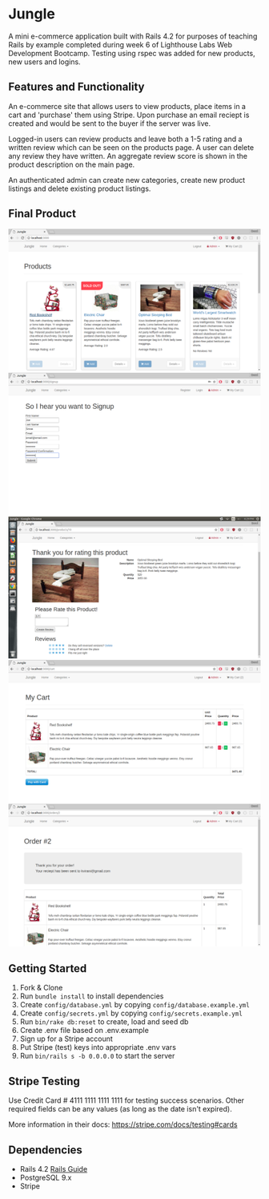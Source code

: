 # Jungle

A mini e-commerce application built with Rails 4.2 for purposes of teaching Rails by example completed during week 6 of Lighthouse Labs Web Development Bootcamp. Testing using rspec was added for new products, new users and logins.

## Features and Functionality

An e-commerce site that allows users to view products, place items in a cart and 'purchase' them using Stripe. Upon purchase an email reciept is created and would be sent to the buyer if the server was live.

Logged-in users can review products and leave both a 1-5 rating and a written review which can be seen on the products page. A user can delete any review they have written. An aggregate review score is shown in the product description on the main page.

An authenticated admin can create new categories, create new product listings and delete existing product listings.

## Final Product

!["Screenshot of the main page"](https://github.com/MarkZsombor/jungle-rails/blob/master/docs/jungle_main.png)
!["Screenshot of the register page"](https://github.com/MarkZsombor/jungle-rails/blob/master/docs/jungle_singup.png)
!["Screenshot of a product page"](https://github.com/MarkZsombor/jungle-rails/blob/master/docs/jungle_review.png)
!["Screenshot of the cart"](https://github.com/MarkZsombor/jungle-rails/blob/master/docs/jungle_cart.png)
!["Screenshot of the order page"](https://github.com/MarkZsombor/jungle-rails/blob/master/docs/jungle_order.png)

## Getting Started

1. Fork & Clone
2. Run `bundle install` to install dependencies
3. Create `config/database.yml` by copying `config/database.example.yml`
4. Create `config/secrets.yml` by copying `config/secrets.example.yml`
5. Run `bin/rake db:reset` to create, load and seed db
6. Create .env file based on .env.example
7. Sign up for a Stripe account
8. Put Stripe (test) keys into appropriate .env vars
9. Run `bin/rails s -b 0.0.0.0` to start the server

## Stripe Testing

Use Credit Card # 4111 1111 1111 1111 for testing success scenarios. Other required fields can be any values (as long as the date isn't expired).

More information in their docs: <https://stripe.com/docs/testing#cards>

## Dependencies

* Rails 4.2 [Rails Guide](http://guides.rubyonrails.org/v4.2/)
* PostgreSQL 9.x
* Stripe
